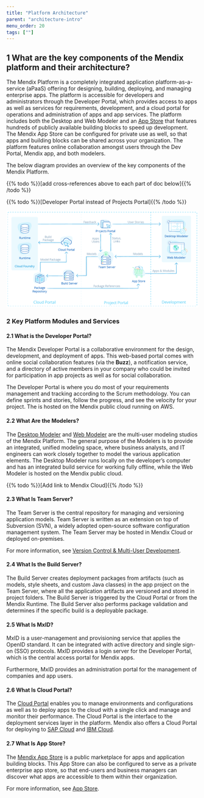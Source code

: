 ```yaml
---
title: "Platform Architecture"
parent: "architecture-intro"
menu_order: 20
tags: [""]
---
```


## 1 What are the key components of the Mendix platform and their architecture?

The Mendix Platform is a completely integrated application platform-as-a-service (aPaaS) offering for designing, building, deploying, and managing enterprise apps. The platform is accessible for developers and administrators through the Developer Portal, which provides access to apps as well as services for requirements, development, and a cloud portal for operations and administration of apps and app services. The platform includes both the Desktop and Web Modeler and an [App Store](https://appstore.home.mendix.com/index3.html) that features hundreds of publicly available building blocks to speed up development. The Mendix App Store can be configured for private use as well, so that apps and building blocks can be shared across your organization. The platform features online collaboration amongst users through the Dev Portal, Mendix app, and both modelers.

The below diagram provides an overview of the key components of the Mendix Platform.

{{% todo %}}[add cross-references above to each part of doc below]{{% /todo %}}

{{% todo %}}[Developer Portal instead of Projects Portal]{{% /todo %}}

![](attachments/architecture-overview.png)

### 2 Key Platform Modules and Services

#### 2.1 What is the Developer Portal?

The Mendix Developer Portal is a collaborative environment for the design, development, and deployment of apps. This web-based portal comes with online social collaboration features (via the **Buzz**), a notification service, and a directory of active members in your company who could be invited for participation in app projects as well as for social collaboration.

The Developer Portal is where you do most of your requirements management and tracking according to the Scrum methodology. You can define sprints and stories, follow the progress, and see the velocity for your project. The is hosted on the Mendix public cloud running on AWS.

#### 2.2 What Are the Modelers?

The [Desktop Modeler](https://docs.mendix.com/refguide/desktop-modeler-overview) and [Web Modeler](https://docs.mendix.com/refguide/web-modeler/overview-wm) are the multi-user modeling studios of the Mendix Platform. The general purpose of the Modelers is to provide an integrated, unified modeling space, where business analysts, and IT engineers can work closely together to model the various application elements. The Desktop Modeler runs locally on the developer’s computer and has an integrated build service for working fully offline, while the Web Modeler is hosted on the Mendix public cloud.

{{% todo %}}[Add link to Mendix Cloud]{{% /todo %}}

#### 2.3 What Is Team Server?

The Team Server is the central repository for managing and versioning application models. Team Server is written as an extension on top of Subversion (SVN), a widely adopted open-source software configuration management system. The Team Server may be hosted in Mendix Cloud or deployed on-premises.

For more information, see [Version Control & Multi-User Development](../app-lifecycle/version-control).

#### 2.4 What Is the Build Server?

The Build Server creates deployment packages from artifacts (such as models, style sheets, and custom Java classes) in the app project on the Team Server, where all the application artifacts are versioned and stored in project folders. The Build Server is triggered by the Cloud Portal or from the Mendix Runtime. The Build Server also performs package validation and determines if the specific build is a deployable package.

#### 2.5 What Is MxID?

MxID is a user-management and provisioning service that applies the OpenID standard. It can be integrated with active directory and single sign-on (SSO) protocols. MxID provides a login server for the Developer Portal, which is the central access portal for Mendix apps.

Furthermore, MxID provides an administration portal for the management of companies and app users.

#### 2.6 What Is Cloud Portal?

The [Cloud Portal](../app-capabilities/8.1-multi-cloud-deployment-overview#cloud-portal) enables you to manage environments and configurations as well as to deploy apps to the cloud with a single click and manage and monitor their performance. The Cloud Portal is the interface to the deployment services layer in the platform. Mendix also offers a Cloud Portal for deploying to [SAP Cloud](../strategic-partners/8.2-deploy-with-partners#running-sap-cloud) and [IBM Cloud](../strategic-partners/8.2-deploy-with-partners#ibm-cloud).

#### 2.7 What Is App Store?

The [Mendix App Store](https://appstore.home.mendix.com/index3.html) is a public marketplace for apps and application building blocks. This App Store can also be configured to serve as a private enterprise app store, so that end-users and business managers can discover what apps are accessible to them within their organization.

For more information, see [App Store](../app-lifecycle/app-store).
